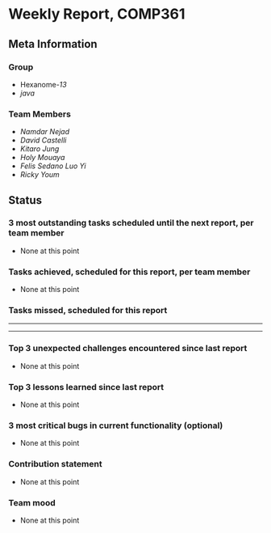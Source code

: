# Weekly Report, COMP361

## Meta Information

### Group

 * Hexanome-*13*
 * *java*

### Team Members

 * *Namdar Nejad*
 * *David Castelli*
 * *Kitaro Jung*
 * *Holy Mouaya*
 * *Felis Sedano Luo Yi*
 * *Ricky Youm*

## Status

### 3 most outstanding tasks scheduled until the next report, per team member

 * None at this point

### Tasks achieved, scheduled for this report, per team member

* None at this point

### Tasks missed, scheduled for this report

 * **
 * **

### Top 3 unexpected challenges encountered since last report

* None at this point

### Top 3 lessons learned since last report

* None at this point

### 3 most critical bugs in current functionality (optional)

* None at this point

### Contribution statement

* None at this point

### Team mood

* None at this point
